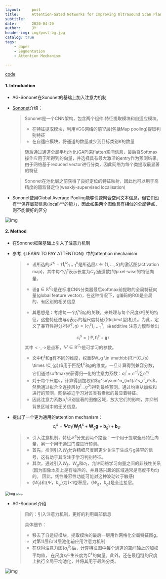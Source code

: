 ```yaml
---
layout:     post
title:      Attention-Gated Networks for Improving Ultrasound Scan Plane Detection
subtitle:   
date:       2020-04-20
author:     JY
header-img: img/post-bg.jpg
catalog: true
tags:
    - paper
    - Segmentation
    - Attention Mechanism

---
```


[code](https://github.com/ozan-oktay/Attention-Gated-Networks)



#### 1. Introduction

- AG-Sononet在Sononet的基础上加入注意力机制

- [Sononet](https://arxiv.org/pdf/1612.05601.pdf)介绍：

  > Sononet是一个CNN架构，包含两个组件:特征提取模块和自适应模块。
  >
  > - 在特征提取模块，利用VGG网络的前17层(包括Map pooling)提取判别特征
  > - 在自适应模块，将通道的数量减少到目标类别$K$的数量

  > 随后通过通道全局平均池化(GAP)来flatten空间信息，最后将Softmax操作应用于所得到的向量，并选择具有最大激活的entry作为预测结果。由于网络基于reduced vector进行分类，因此网络为每个类提取最显著的特征

  > Sononet在池化层之前获得了良好定位的特征映射，因此也可以用于高精度的弱监督定位(weakly-supervised localisation)

  

- Sononet使用Global Average Pooling能够快速聚合空间文本信息，但它们没有**保存局部信息(local)**的能力，因此如果两个图像具有相似的全局特点，则不能很好的区分

![img](https://github.com/ZJU-CVs/zju-cvs.github.io/raw/master/img/picture/Sononet.png)



#### 2. Method

- 在Sononet框架基础上引入了注意力机制

- 参考《LEARN TO PAY ATTENTION》中的attention mechanism

  > - 设所选的$\mathcal{F}^{s}=\left\{\mathbf{f}_{i}^{s}\right\}_{i=1}^{n}$是所选层$s \in\{1, \ldots, S\}$的激活图(activation map)，其中每个$f^s_i$表示长度为$C_s$(通道数)的pixel-wise的特征向量。
  >
  > - 设$\mathbf{g} \in \mathbb{R}^{C_{g}}$是在标准CNN分类器最后softmax前提取的全局特征向量(global feature vector)，在这种情况下，g编码的ROI是全局的、有区别的相关信息
  >
  > - 其思想是：考虑每一个$f^s_i$和g的关联，来处理与每个尺度$s$相关的特征，这些特征由与$g$表示的粗尺度特征(如ojbect型)相关。为此，定义了兼容性得分$\mathcal{C}(\mathcal{F}^s,g)=\{c^s_i\}^n_{i=1}$，由additive 注意力模型给出
  >
  > $$
  > c_{i}^{s}=\left\langle\Psi, \mathbf{f}_{i}^{s}+\mathbf{g}\right\rangle
  > $$
  > 其中$<·,·>$是点积，$\Psi \in \mathbb{R}^{C_{s}}$是可学习的参数。
  >
  > - 文中$\mathbf{f}_{i}^{s}$和$\mathbf{g}$有不同的维度，权重$W_g \in \mathbb{R}^{C_{s} \times \C_{g}}$用于匹配$\mathbf{f}_{i}^{s}$和$g$的维度。一旦计算得到兼容分数，它们通过softmax来获得归一化的注意力系数：$a_i^l=e^{c_i^l}/\sum_i e^{c_i^l}$
  > - 对于每个尺度$s$，计算得到加权和$g^s=\sum^n_{i=1}a^s_if_i^s$，然后通过拟合全连接层$\{g^1...g^S\}$得到最终预测。通过约束从加权和进行的预测，网络被迫学习对该类有贡献的最显着特征。
  > - 因此注意力系数${\alpha^l_i}$识别显著的图像区域，放大它们的影响，并抑制背景区域中的无关信息。

  

- 提出了一个更为通用的attention mechanism：
  $$
  c_{i}^{s}=\boldsymbol{\Psi} \sigma_{1}\left(\mathbf{W}_{f} \mathbf{f}_{i}^{s}+\mathbf{W}_{g} \mathbf{g}+\mathbf{b}_{g}\right)+\mathbf{b}_{\psi}
  $$

  > - 引入注意机制，特征$\mathcal{F}^s$分支到两个路径：一个用于提取全局特征向量，另一个用于通过门控进行预测。 
  > - 首先，推测引入$W_f$允许精细尺度层更少关注于生成与g兼容的信号，这有助于其专注于学习判别特征。 
  > - 其次，通过引入$W_f$，$W_g$和$σ_1$，允许网络学习向量之间的非线性关系(因为图像本质上是有噪声的，并且感兴趣的区域通常是高度不均匀的。 因此，线性兼容性功能可能对这种波动过于敏感) 
  > - $\{W_f\}$和$\{Ψ，b_ψ\}$为1×1卷积层，$\{W_g，b_g\}$是全连接层。
  
  

<img src="https://github.com/ZJU-CVs/zju-cvs.github.io/raw/master/img/picture/4.png" alt="img" style="zoom:80%;" />

<img src="https://github.com/ZJU-CVs/zju-cvs.github.io/raw/master/img/picture/5.png" alt="img" style="zoom:50%;" />

- AG-Sononet介绍

  > 目的：引入注意力机制，更好的利用局部信息
  >
  > 具体细节：
  >
  > - 移去了自适应模块。提取模块的最后一层用作网格化全局特征图g。
  > - 对第11层和14层池化前应用注意力机制
  > - 在获得注意力图$\{\alpha^s_i\}$后，计算特征图中每个通道的空间轴上的加权平均值， 在尺度$s$产生长度为$C^s$的向量。此外，还在最粗糙的尺度上执行全局平均池化，并将其用于最终分类。
  
  

![img](https://github.com/ZJU-CVs/zju-cvs.github.io/raw/master/img/picture/AG-Sononet.png)